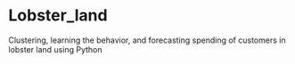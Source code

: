 # Lobster_land
Clustering, learning the behavior, and forecasting spending of customers in lobster land using Python
